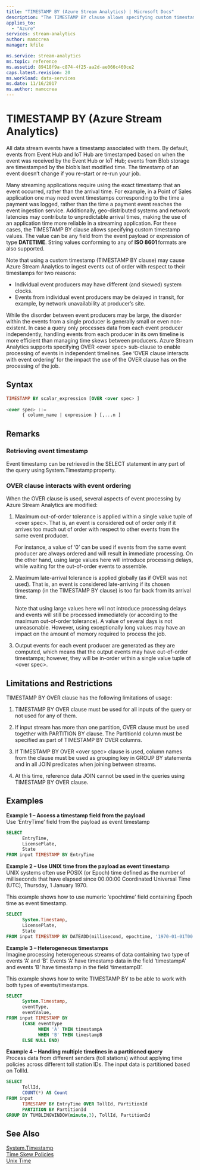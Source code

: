 ```yaml
---
title: "TIMESTAMP BY (Azure Stream Analytics) | Microsoft Docs"
description: "The TIMESTAMP BY clause allows specifying custom timestamp values."
applies_to: 
  - "Azure"
services: stream-analytics
author: mamccrea
manager: kfile

ms.service: stream-analytics
ms.topic: reference
ms.assetid: 89418f9a-c874-4f25-aa2d-ae066c460ce2
caps.latest.revision: 20
ms.workload: data-services
ms.date: 11/16/2017
ms.author: mamccrea
---
```

# TIMESTAMP BY (Azure Stream Analytics)
All data stream events have a timestamp associated with them. By default, events from Event Hub and IoT Hub are timestamped based on when the event was received by the Event Hub or IoT Hub; events from Blob storage are timestamped by the blob’s last modified time. The timestamp of an event doesn’t change if you re-start or re-run your job. 

Many streaming applications require using the exact timestamp that an event occurred, rather than the arrival time. For example, in a Point of Sales application one may need event timestamps corresponding to the time a payment was logged, rather than the time a payment event reaches the event ingestion service. Additionally, geo-distributed systems and network latencies may contribute to unpredictable arrival times, making the use of an application time more reliable in a streaming application. For these cases, the TIMESTAMP BY clause allows specifying custom timestamp values. The value can be any field from the event payload or expression of type **DATETIME**. String values conforming to any of **ISO 8601** formats are also supported.  
  
Note that using a custom timestamp (TIMESTAMP BY clause) may cause Azure Stream Analytics to ingest events out of order with respect to their timestamps for two reasons:
- Individual event producers may have different (and skewed) system clocks. 
- Events from individual event producers may be delayed in transit, for example, by network unavailability at producer’s site. 

While the disorder between event producers may be large, the disorder within the events from a single producer is generally small or even non-existent. In case a query only processes data from each event producer independently, handling events from each producer in its own timeline is more efficient than managing time skews between producers. Azure Stream Analytics supports specifying OVER \<over spec> sub-clause to enable processing of events in independent timelines. See ‘OVER clause interacts with event ordering’ for the impact the use of the OVER clause has on the processing of the job. 
  
## Syntax  
```SQL   
TIMESTAMP BY scalar_expression [OVER <over spec> ]  
      
<over spec> ::= 
      { column_name | expression } [,...n ]  
```  

## Remarks 
### Retrieving event timestamp 

Event timestamp can be retrieved in the SELECT statement in any part of the query using System.Timestamp property. 

### OVER clause interacts with event ordering 
When the OVER clause is used, several aspects of event processing by Azure Stream Analytics are modified: 

1. Maximum out-of-order tolerance is applied within a single value tuple of \<over spec>. That is, an event is considered out of order only if it arrives too much out of order with respect to other events from the same event producer. 

   For instance, a value of ‘0’ can be used if events from the same event producer are always ordered and will result in immediate processing. On the other hand, using large values here will introduce processing delays, while waiting for the out-of-order events to assemble. 
  
 2. Maximum late-arrival tolerance is applied globally (as if OVER was not used). That is, an event is considered late-arriving if its chosen timestamp (in the TIMESTAMP BY clause) is too far back from its arrival time. 

    Note that using large values here will not introduce processing delays and events will still be processed immediately (or according to the maximum out-of-order tolerance). A value of several days is not unreasonable. However, using exceptionally long values may have an impact on the amount of memory required to process the job. 
   
3. Output events for each event producer are generated as they are computed, which means that the output events may have out-of-order timestamps; however, they will be in-order within a single value tuple of \<over spec>. 
      
## Limitations and Restrictions   
TIMESTAMP BY OVER clause has the following limitations of usage: 
1.	TIMESTAMP BY OVER clause must be used for all inputs of the query or not used for any of them.

2.	If input stream has more than one partition, OVER clause must be used together with PARTITION BY clause. The PartitionId column must be specified as part of TIMESTAMP BY OVER columns.

3.	If TIMESTAMP BY OVER \<over spec> clause is used, column names from the clause must be used as grouping key in GROUP BY statements and in all JOIN predicates when joining between streams.
      
4.	At this time, reference data JOIN cannot be used in the queries using TIMESTAMP BY OVER clause.

  
## Examples  
 **Example 1 – Access a timestamp field from the payload**  
 Use ‘EntryTime’ field from the payload as event timestamp 
 
```SQL  
SELECT  
      EntryTime,  
      LicensePlate,  
      State   
FROM input TIMESTAMP BY EntryTime  
```  
  
 **Example 2 – Use UNIX time from the payload as event timestamp**  
 UNIX systems often use POSIX (or Epoch) time defined as the number of milliseconds that have elapsed since 00:00:00 Coordinated Universal Time (UTC), Thursday, 1 January 1970.  
  
 This example shows how to use numeric ‘epochtime’ field containing Epoch time as event timestamp. 
 
```SQL  
SELECT  
      System.Timestamp,  
      LicensePlate,  
      State  
FROM input TIMESTAMP BY DATEADD(millisecond, epochtime, '1970-01-01T00:00:00Z')  
```  
  
 **Example 3 – Heterogeneous timestamps**    
 Imagine processing heterogeneous streams of data containing two type of events ‘A’ and ‘B’. Events ‘A’ have timestamp data in the field ‘timestampA’ and events ‘B’ have timestamp in the field ‘timestampB’.  
  
 This example shows how to write TIMESTAMP BY to be able to work with both types of events/timestamps. 
  
```SQL  
SELECT  
      System.Timestamp,  
      eventType,  
      eventValue,  
FROM input TIMESTAMP BY  
      (CASE eventType   
            WHEN 'A' THEN timestampA  
            WHEN 'B' THEN timestampB  
      ELSE NULL END) 
```  

**Example 4 – Handling multiple timelines in a partitioned query**  
Process data from different senders (toll stations) without applying time policies across different toll station IDs. The input data is partitioned based on TollId.

```SQL
SELECT
      TollId,
      COUNT(*) AS Count
FROM input
      TIMESTAMP BY EntryTime OVER TollId, PartitionId
      PARTITION BY PartitionId
GROUP BY TUMBLINGWINDOW(minute,3), TollId, PartitionId
 ```
 



## See Also  
 [System.Timestamp](system-timestamp-stream-analytics.md)   
 [Time Skew Policies](time-skew-policies-azure-stream-analytics.md)   
 [Unix Time](https://en.wikipedia.org/wiki/Unix_time)  
  
  
